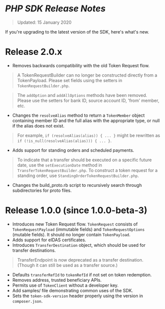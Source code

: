 # *PHP SDK Release Notes*
>
>Updated: 15 January 2020
>

If you're upgrading to the latest version of the SDK, here's what's new.

# Release 2.0.x
- Removes backwards compatibility with the old Token Request flow.
> A TokenRequestBuilder can no longer be constructed directly from a TokenPayload.
>Please set fields using the setters in `TokenRequestBuilder.php`. 

>The `addOption` and `addAllOptions` methods have been removed. Please use the
>setters for bank ID, source account ID, 'from' member, etc.

- Changes the `resolveAlias` method to return a `TokenMember` object containing member ID
and the full alias with the appropriate type, or null if the alias does not exist.
> For example, `if (resolveAlias(alias)) { ... }` might be rewritten as
>`if (!is_null(resolveAlias(alias))) { ... }`.

- Adds support for standing orders and scheduled payments.
>To indicate that a transfer should be executed on a specific future date, use the
>`setExecutionDate` method in `TransferTokenRequestBuilder.php`. To construct a
>token request for a standing order, use `StandingOrderTokenRequestBuilder.php`.

- Changes the build_proto.rb script to recursively search through subdirectories for proto files.
 
# Release 1.0.0 (since 1.0.0-beta-3)
- Introduces new Token Request flow. `TokenRequest` consists of `TokenRequestPayload` 
(immutable fields) and `TokenRequestOptions` (mutable fields). It should no longer contain 
`TokenPayload`.
- Adds support for eIDAS certificates.
- Introduces `TransferDestination` object, which should be used for transfer destinations.
>TransferEndpoint is now deprecated as a transfer destination. (Though it can still be used 
as a transfer source.)
- Defaults `transferRefId` to `tokenRefId` if not set on token redemption.
- Removes address, trusted beneficiary APIs.
- Permits use of `TokenClient` without a developer key.
- Add samples/ file demonstrating common uses of the SDK.
- Sets the `token-sdk-version` header properly using the version in `composer.json`.
